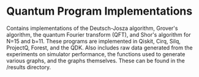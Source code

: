 # Quantum Program Implementations
Contains implementations of the Deutsch-Josza algorithm, Grover's algorithm, the 
quantum Fourier transform (QFT), and Shor's algorithm for N=15 and b=11. These programs are 
implemented in Qiskit, Cirq, Silq, ProjectQ, Forest, and the QDK. Also includes 
raw data generated from the experiments on simulator performance, the functions used
to generate various graphs, and the graphs themselves. These can be found in the /results directory.

